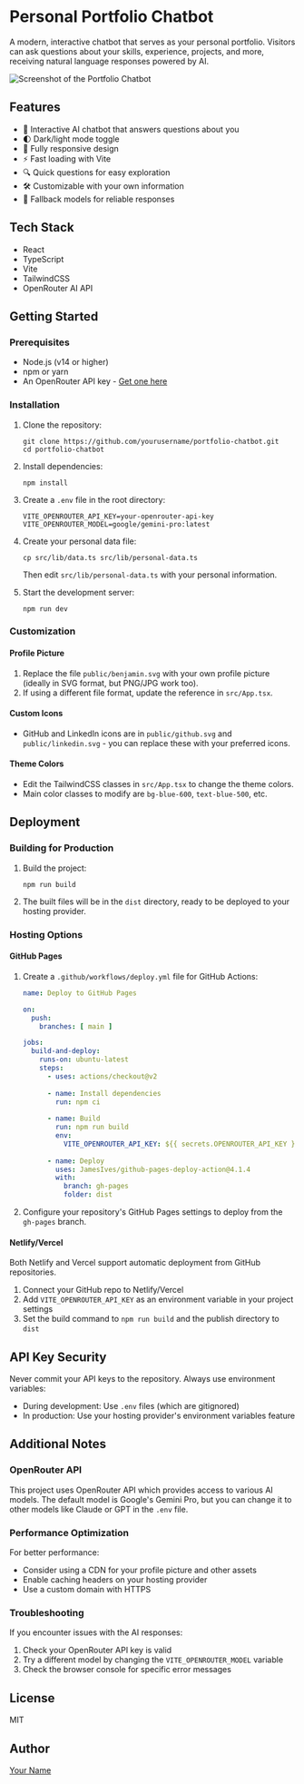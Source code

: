 # Personal Portfolio Chatbot

A modern, interactive chatbot that serves as your personal portfolio. Visitors can ask questions about your skills, experience, projects, and more, receiving natural language responses powered by AI.

![Screenshot of the Portfolio Chatbot](screenshot.png)

## Features

- 🤖 Interactive AI chatbot that answers questions about you
- 🌓 Dark/light mode toggle
- 📱 Fully responsive design
- ⚡ Fast loading with Vite
- 🔍 Quick questions for easy exploration
- 🛠️ Customizable with your own information
- 🔄 Fallback models for reliable responses

## Tech Stack

- React
- TypeScript
- Vite
- TailwindCSS
- OpenRouter AI API

## Getting Started

### Prerequisites

- Node.js (v14 or higher)
- npm or yarn
- An OpenRouter API key - [Get one here](https://openrouter.ai/keys)

### Installation

1. Clone the repository:
   ```
   git clone https://github.com/yourusername/portfolio-chatbot.git
   cd portfolio-chatbot
   ```

2. Install dependencies:
   ```
   npm install
   ```

3. Create a `.env` file in the root directory:
   ```
   VITE_OPENROUTER_API_KEY=your-openrouter-api-key
   VITE_OPENROUTER_MODEL=google/gemini-pro:latest
   ```

4. Create your personal data file:
   ```
   cp src/lib/data.ts src/lib/personal-data.ts
   ```
   Then edit `src/lib/personal-data.ts` with your personal information.

5. Start the development server:
   ```
   npm run dev
   ```

### Customization

#### Profile Picture

1. Replace the file `public/benjamin.svg` with your own profile picture (ideally in SVG format, but PNG/JPG work too).
2. If using a different file format, update the reference in `src/App.tsx`.

#### Custom Icons

- GitHub and LinkedIn icons are in `public/github.svg` and `public/linkedin.svg` - you can replace these with your preferred icons.

#### Theme Colors

- Edit the TailwindCSS classes in `src/App.tsx` to change the theme colors.
- Main color classes to modify are `bg-blue-600`, `text-blue-500`, etc.

## Deployment

### Building for Production

1. Build the project:
   ```
   npm run build
   ```

2. The built files will be in the `dist` directory, ready to be deployed to your hosting provider.

### Hosting Options

#### GitHub Pages

1. Create a `.github/workflows/deploy.yml` file for GitHub Actions:
   ```yaml
   name: Deploy to GitHub Pages

   on:
     push:
       branches: [ main ]

   jobs:
     build-and-deploy:
       runs-on: ubuntu-latest
       steps:
         - uses: actions/checkout@v2
         
         - name: Install dependencies
           run: npm ci
           
         - name: Build
           run: npm run build
           env:
             VITE_OPENROUTER_API_KEY: ${{ secrets.OPENROUTER_API_KEY }}
             
         - name: Deploy
           uses: JamesIves/github-pages-deploy-action@4.1.4
           with:
             branch: gh-pages
             folder: dist
   ```

2. Configure your repository's GitHub Pages settings to deploy from the `gh-pages` branch.

#### Netlify/Vercel

Both Netlify and Vercel support automatic deployment from GitHub repositories.

1. Connect your GitHub repo to Netlify/Vercel
2. Add `VITE_OPENROUTER_API_KEY` as an environment variable in your project settings
3. Set the build command to `npm run build` and the publish directory to `dist`

## API Key Security

Never commit your API keys to the repository. Always use environment variables:

- During development: Use `.env` files (which are gitignored)
- In production: Use your hosting provider's environment variables feature

## Additional Notes

### OpenRouter API

This project uses OpenRouter API which provides access to various AI models. The default model is Google's Gemini Pro, but you can change it to other models like Claude or GPT in the `.env` file.

### Performance Optimization

For better performance:
- Consider using a CDN for your profile picture and other assets
- Enable caching headers on your hosting provider
- Use a custom domain with HTTPS

### Troubleshooting

If you encounter issues with the AI responses:
1. Check your OpenRouter API key is valid
2. Try a different model by changing the `VITE_OPENROUTER_MODEL` variable
3. Check the browser console for specific error messages

## License

MIT

## Author

[Your Name](https://yourwebsite.com) 
